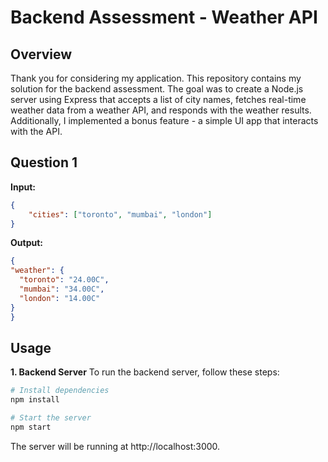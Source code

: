 # Backend Assessment - Weather API

## Overview

Thank you for considering my application. This repository contains my solution for the backend assessment. The goal was to create a Node.js server using Express that accepts a list of city names, fetches real-time weather data from a weather API, and responds with the weather results. Additionally, I implemented a bonus feature - a simple UI app that interacts with the API.

## Question 1

   **Input:**
   ```json
   {
       "cities": ["toronto", "mumbai", "london"]
   }
```

  **Output:**
  ```json
 {
  "weather": {
    "toronto": "24.00C",
    "mumbai": "34.00C",
    "london": "14.00C"
  }
}
```
## Usage
**1. Backend Server**
To run the backend server, follow these steps:

```bash
# Install dependencies
npm install

# Start the server
npm start

```
The server will be running at http://localhost:3000.


